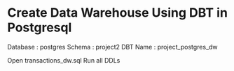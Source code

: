 # Create Data Warehouse Using DBT in Postgresql

Database : postgres
Schema   : project2
DBT Name : project_postgres_dw

Open transactions_dw.sql
Run all DDLs
